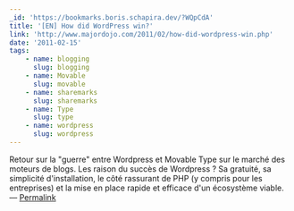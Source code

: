 ```yaml
---
_id: 'https://bookmarks.boris.schapira.dev/?WQpCdA'
title: '[EN] How did WordPress win?'
link: 'http://www.majordojo.com/2011/02/how-did-wordpress-win.php'
date: '2011-02-15'
tags:
    - name: blogging
      slug: blogging
    - name: Movable
      slug: movable
    - name: sharemarks
      slug: sharemarks
    - name: Type
      slug: type
    - name: wordpress
      slug: wordpress
---
```


Retour sur la &quot;guerre&quot; entre Wordpress et Movable Type sur le marché
des moteurs de blogs. Les raison du succès de Wordpress ? Sa gratuité, sa
simplicité d'installation, le côté rassurant de PHP (y compris pour les
entreprises) et la mise en place rapide et efficace d'un écosystème viable.
<br>&#8212;
<a href="https://bookmarks.boris.schapira.dev/?WQpCdA" title="Permalink">Permalink</a>
